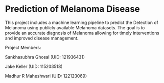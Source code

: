 # Prediction of Melanoma Disease
This project includes a machine learning pipeline to predict the Detection of Melanoma using publicly available Melanoma datasets. The goal is to provide an accurate diagnosis of Melanoma  allowing for timely interventions and improved disease management. 

Project Members:

  Sankhasubhra Ghosal   (UID: 121936431)
  
  Jake Keller           (UID: 115203518)
  
  Madhur R Maheshwari   (UID: 122123069)




